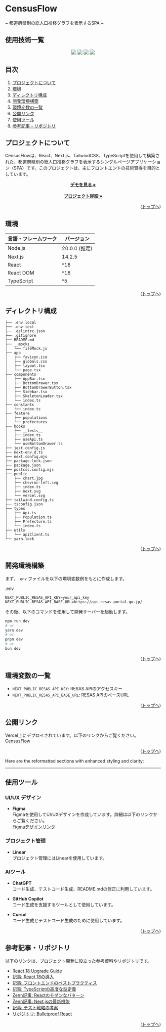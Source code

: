 # CensusFlow
~ 都道府県別の総人口推移グラフを表示するSPA ~

<div id="top"></div>

## 使用技術一覧

<p align="center">
  <img src="https://img.shields.io/badge/-Next.js-000000.svg?logo=next.js&style=for-the-badge">
  <img src="https://img.shields.io/badge/-TailwindCSS-000000.svg?logo=tailwindcss&style=for-the-badge">
  <img src="https://img.shields.io/badge/-React-61DAFB.svg?logo=react&style=for-the-badge">
  <img src="https://img.shields.io/badge/-TypeScript-007ACC.svg?logo=typescript&style=for-the-badge">
</p>

## 目次

1. [プロジェクトについて](#プロジェクトについて)
2. [環境](#環境)
3. [ディレクトリ構成](#ディレクトリ構成)
4. [開発環境構築](#開発環境構築)
5. [環境変数の一覧](#環境変数の一覧)
6. [公開リンク](#公開リンク)
7. [使用ツール](#使用ツール)
8. [参考記事・リポジトリ](#参考記事・リポジトリ)

## プロジェクトについて

CensusFlowは、React、Next.js、TailwindCSS、TypeScriptを使用して構築された、都道府県別の総人口推移グラフを表示するシングルページアプリケーション（SPA）です。このプロジェクトは、主にフロントエンドの技術習得を目的としています。

<p align="center">
  <a href="https://population-trend-by-prefecture-spa.vercel.app/"><strong>デモを見る »</strong></a>
  <br />
  <br />
  <a href="https://yumemi.notion.site/0e9ef27b55704d7882aab55cc86c999d"><strong>プロジェクト詳細 »</strong></a>
</p>

<p align="right">(<a href="#top">トップへ</a>)</p>

## 環境

| 言語・フレームワーク  | バージョン     |
| --------------------- | ------------- |
| Node.js               | 20.0.0 (推定) |
| Next.js               | 14.2.5        |
| React                 | ^18           |
| React DOM             | ^18           |
| TypeScript            | ^5            |

<p align="right">(<a href="#top">トップへ</a>)</p>

## ディレクトリ構成

```plaintext
├── .env.local
├── .env.test
├── .eslintrc.json
├── .gitignore
├── README.md
├── __mocks__
│   └── fileMock.js
├── app
│   ├── favicon.ico
│   ├── globals.css
│   ├── layout.tsx
│   └── page.tsx
├── components
│   ├── AppBar.tsx
│   ├── BottomDrawer.tsx
│   ├── BottomDrawerButton.tsx
│   ├── Sidebar.tsx
│   ├── SkeletonLoader.tsx
│   └── index.ts
├── constants
│   └── index.ts
├── feature
│   ├── populations
│   └── prefectures
├── hooks
│   ├── __tests__
│   ├── index.ts
│   ├── useApi.ts
│   └── useBottomDrawer.ts
├── jest.config.js
├── next-env.d.ts
├── next.config.mjs
├── package-lock.json
├── package.json
├── postcss.config.mjs
├── public
│   ├── chart.jpg
│   ├── chevron-left.svg
│   ├── index.ts
│   ├── next.svg
│   └── vercel.svg
├── tailwind.config.ts
├── tsconfig.json
├── types
│   ├── Api.ts
│   ├── Population.ts
│   ├── Prefecture.ts
│   └── index.ts
├── utils
│   └── apiClient.ts
└── yarn.lock
```

<p align="right">(<a href="#top">トップへ</a>)</p>

## 開発環境構築

まず、`.env` ファイルを以下の環境変数例をもとに作成します。

.env
```
NEXT_PUBLIC_RESAS_API_KEY=your_api_key
NEXT_PUBLIC_RESAS_API_BASE_URL=https://api.resas-portal.go.jp/
```

その後、以下のコマンドを使用して開発サーバーを起動します。

```bash
npm run dev
# or
yarn dev
# or
pnpm dev
# or
bun dev
```

<p align="right">(<a href="#top">トップへ</a>)</p>

## 環境変数の一覧

- `NEXT_PUBLIC_RESAS_API_KEY`: RESAS APIのアクセスキー
- `NEXT_PUBLIC_RESAS_API_BASE_URL`: RESAS APIのベースURL

<p align="right">(<a href="#top">トップへ</a>)</p>

## 公開リンク

Vercel上にデプロイされています。以下のリンクからご覧ください。
[CensusFlow](https://population-trend-by-prefecture-spa.vercel.app/)

<p align="right">(<a href="#top">トップへ</a>)</p>

Here are the reformatted sections with enhanced styling and clarity:

---

## 使用ツール

### UI/UX デザイン

- **Figma**  
  Figmaを使用してUI/UXデザインを作成しています。詳細は以下のリンクからご覧ください。  
  [Figmaデザインリンク](https://www.figma.com/design/gVQa57almh9tiGDt1HICfB/%E3%82%86%E3%82%81%E3%81%BF%E3%83%91%E3%82%B9%E3%83%9D%E3%83%BC%E3%83%88%E3%82%B3%E3%83%BC%E3%83%87%E3%82%A3%E3%83%B3%E3%82%B0%E3%83%86%E3%82%B9%E3%83%88?node-id=0-1&t=vcOhJvpMv6d0U7F7-1)

### プロジェクト管理

- **Linear**  
  プロジェクト管理にはLinearを使用しています。

### AIツール

- **ChatGPT**  
  コード生成、テストコード生成、README.mdの修正に利用しています。

- **GitHub Copilot**  
  コード生成を支援するツールとして使用しています。

- **Cursol**  
  コード生成とテストコード生成のために使用しています。

<p align="right">(<a href="#top">トップへ</a>)</p>

## 参考記事・リポジトリ

以下のリンクは、プロジェクト開発に役立った参考資料やリポジトリです。

- [React 18 Upgrade Guide](https://react.dev/blog/2022/03/08/react-18-upgrade-guide#updates-to-client-rendering-apis)
- [記事: React 18の導入](https://qiita.com/masakiwakabayashi/items/204ed2b32254bbc9a5c1)
- [記事: フロントエンドのベストプラクティス](https://qiita.com/cheez921/items/a5168e4e5057c8faa897)
- [記事: TypeScriptの高度な型定義](https://qiita.com/cheez921/items/cd7d1d47287a35aa6723)
- [Zenn記事: Reactのモダンなパターン](https://zenn.dev/yuyan/articles/9091fb1549c295)
- [Zenn記事: Next.jsの最新機能](https://zenn.dev/k_kazukiiiiii/articles/9f48bdd20435d2)
- [記事: テスト戦略の考察](https://qiita.com/mamimami0709/items/603c6ea9f9bfa68461f9)
- [リポジトリ: Bulletproof React](https://github.com/alan2207/bulletproof-react/blob/master/docs/project-structure.md)

<p align="right">(<a href="#top">トップへ</a>)</p>
